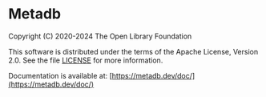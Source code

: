 Metadb
======

Copyright (C) 2020-2024 The Open Library Foundation  

This software is distributed under the terms of the Apache License,
Version 2.0.  See the file
[LICENSE](https://github.com/metadb-project/metadb/blob/master/LICENSE)
for more information.

Documentation is available at: [https://metadb.dev/doc/](https://metadb.dev/doc/)
